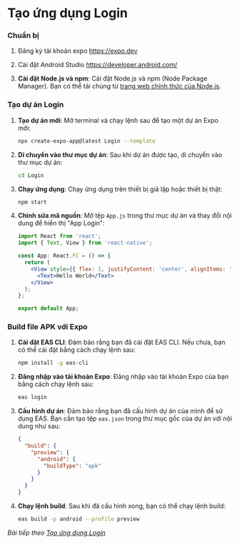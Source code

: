 # Tạo ứng dụng Login

<!-- ![Create-HTML-1](images/login.png)  -->

### Chuẩn bị

1. Đăng ký tài khoản expo https://expo.dev

2. Cài đặt Android Studio https://developer.android.com/

3. **Cài đặt Node.js và npm**: Cài đặt Node.js và npm (Node Package Manager). Bạn có thể tải chúng từ [trang web chính thức của Node.js](https://nodejs.org/).

### Tạo dự án Login

1. **Tạo dự án mới**: Mở terminal và chạy lệnh sau để tạo một dự án Expo mới:
   ```bash
   npx create-expo-app@latest Login --template
   ```

2. **Di chuyển vào thư mục dự án**: Sau khi dự án được tạo, di chuyển vào thư mục dự án:
   ```bash
   cd Login
   ```

3. **Chạy ứng dụng**: Chạy ứng dụng trên thiết bị giả lập hoặc thiết bị thật:
   ```bash
   npm start
   ```

4. **Chỉnh sửa mã nguồn**: Mở tệp `App.js` trong thư mục dự án và thay đổi nội dung để hiển thị "App Login":
   ```jsx
   import React from 'react';
   import { Text, View } from 'react-native';

   const App: React.FC = () => {
     return (
       <View style={{ flex: 1, justifyContent: 'center', alignItems: 'center' }}>
         <Text>Hello World</Text>
       </View>
     );
   };

   export default App;
   ```

### Build file APK với Expo

1. **Cài đặt EAS CLI**: Đảm bảo rằng bạn đã cài đặt EAS CLI. Nếu chưa, bạn có thể cài đặt bằng cách chạy lệnh sau:
   ```bash
   npm install -g eas-cli
   ```

2. **Đăng nhập vào tài khoản Expo**: Đăng nhập vào tài khoản Expo của bạn bằng cách chạy lệnh sau:
   ```bash
   eas login
   ```

3. **Cấu hình dự án**: Đảm bảo rằng bạn đã cấu hình dự án của mình để sử dụng EAS. Bạn cần tạo tệp `eas.json` trong thư mục gốc của dự án với nội dung như sau:
   ```json
   {
     "build": {
       "preview": {
         "android": {
           "buildType": "apk"
         }
       }
     }
   }
   ```

4. **Chạy lệnh build**: Sau khi đã cấu hình xong, bạn có thể chạy lệnh build:
   ```bash
   eas build -p android --profile preview
   ```

*Bài tiếp theo [Tạo ứng dụng Login](session_02_login.md)*
